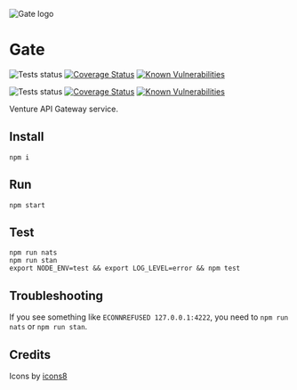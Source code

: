 ![Gate logo](https://assets.gitlab-static.net/uploads/-/system/project/avatar/6838930/icons8-router-96.png?width=88)

Gate
====

![Tests status](https://github.com/venture-api/gate/workflows/Tests/badge.svg?branch=master)
[![Coverage Status](https://coveralls.io/repos/github/venture-api/gate/badge.svg?branch=master)](https://coveralls.io/github/venture-api/gate?branch=master)
[![Known Vulnerabilities](https://snyk.io/test/github/venture-api/gate/badge.svg?targetFile=package.json&branch=master)](https://snyk.io/test/github/venture-api/gate?targetFile=package.json)

![Tests status](https://github.com/venture-api/gate/workflows/Tests/badge.svg?branch=develop)
[![Coverage Status](https://coveralls.io/repos/github/venture-api/gate/badge.svg?branch=develop)](https://coveralls.io/github/venture-api/gate?branch=develop)
[![Known Vulnerabilities](https://snyk.io/test/github/venture-api/gate/develop/badge.svg?targetFile=package.json)](https://snyk.io/test/github/venture-api/gate?targetFile=package.json)

Venture API Gateway service.


Install
-------

```
npm i
```


Run
---

```
npm start
```


Test
----

```
npm run nats
npm run stan
export NODE_ENV=test && export LOG_LEVEL=error && npm test
```

Troubleshooting
---------------

If you see something like `ECONNREFUSED 127.0.0.1:4222`, you need to
`npm run nats` or `npm run stan`.


Credits
-------

Icons by [icons8](https://icons8.com)